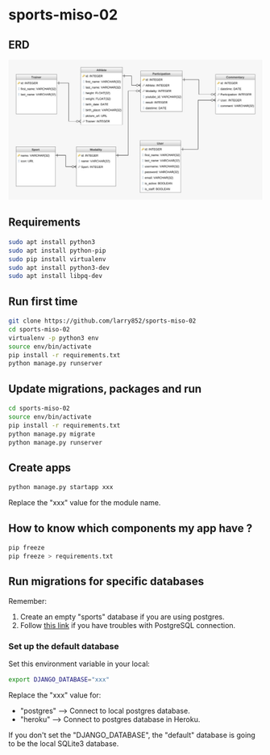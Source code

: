 # sports-miso-02

## ERD
![ERD](doc/ERD.png?raw=true "ERD")

## Requirements

```sh
sudo apt install python3
sudo apt install python-pip
sudo pip install virtualenv
sudo apt install python3-dev
sudo apt install libpq-dev
```

## Run first time

```sh
git clone https://github.com/larry852/sports-miso-02
cd sports-miso-02
virtualenv -p python3 env
source env/bin/activate
pip install -r requirements.txt
python manage.py runserver
```

## Update migrations, packages and run

```sh
cd sports-miso-02
source env/bin/activate
pip install -r requirements.txt
python manage.py migrate
python manage.py runserver
```

## Create apps

```sh
python manage.py startapp xxx
```

Replace the "xxx" value for the module name.

## How to know which components my app have ?

```sh
pip freeze
pip freeze > requirements.txt
```

## Run migrations for specific databases

Remember:
1. Create an empty "sports" database if you are using postgres.
2. Follow [this link](https://stackoverflow.com/a/47845784) if you have troubles with PostgreSQL connection.

### Set up the default database

Set this environment variable in your local:

```sh
export DJANGO_DATABASE="xxx"
```

Replace the "xxx" value for:

* "postgres" --> Connect to local postgres database.
* "heroku" --> Connect to postgres database in Heroku.

If you don't set the "DJANGO_DATABASE", the "default" database is going to be the local SQLite3 database.
